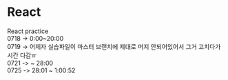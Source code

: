 # React
React practice <br/>
0718 -> 0:00~20:00 <br/>
0719 -> 어제자 실습파일이 마스터 브랜치에 제대로 머지 안되어있어서 그거 고치다가 시간 다감ㅠ<br/>
0721 -> ~ 28:00 <br/>
0725 -> 28:01 ~ 1:00:52<br/>
